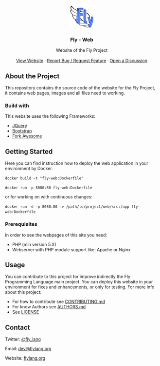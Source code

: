 <!-- PROJECT LOGO -->
<br />
<p align="center">
  <a href="https://github.com/fly-lang/web">
    <img src="https://github.com/fly-lang/web/blob/main/img/flylang-logo.png" alt="Logo" width="80" height="80">
  </a>

  <h3 align="center">Fly - Web</h3>

  <p align="center">
    Website of the Fly Project
    <br />
    <br />
    <a href="https://flylang.org">View Website</a>
    ·
    <a href="https://github.com/fly-lang/web/issues">Report Bug / Request Feature</a>
    ·
    <a href="https://github.com/fly-lang/web/discussions">Open a Discussion</a>
  </p>
</p>

## About the Project
This repository contains the source code of the website for the Fly Project, it contains web pages, images and all files need to working.

### Build with
This website uses the following Frameworks:
- [JQuery](https://jquery.com/)
- [Bootstrap](https://getbootstrap.com/)
- [Fork Awesome](https://forkaweso.me/)

## Getting Started
Here you can find instruction how to deploy the web application in your environment by Docker.

`docker build -t "fly-web:Dockerfile"`

`docker run -p 8080:80 fly-web:Dockerfile`

or for working on with continuous changes:

`docker run -d -p 8080:80 -v /path/to/project/web/src:/app fly-web:Dockerfile`

### Prerequisites
In order to see the webpages of this site you need:
 - PHP (min version 5.X)
 - Webserver with PHP module support like: Apache or Nginx

## Usage
You can contribute to this project for improve indirectly the Fly Programming Language main project.
You can deploy this website in your environment for fixes and enhancements, or only for testing.
For more info about this project:
 - For how to contribute see [CONTRIBUTING.md](CONTRIBUTING.md)
 - For know Authors see [AUTHORS.md](AUTHORS.md)
 - See [LICENSE](LICENSE)
 
 ## Contact
Twitter: [@fly_lang](https://twitter.com/fly_lang)
 
 Email: [dev@flylang.org](mailto:dev@flylang.org)
 
 Website: [flylang.org](https://flylang.org)
 

